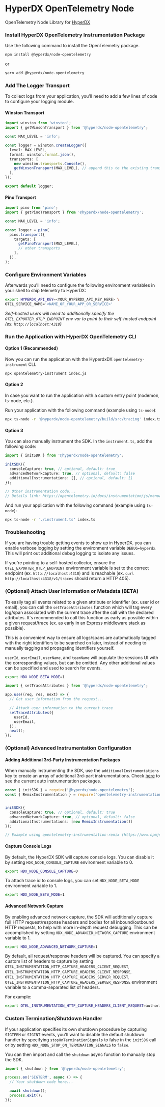 # HyperDX OpenTelemetry Node

OpenTelemetry Node Library for [HyperDX](https://www.hyperdx.io/)

### Install HyperDX OpenTelemetry Instrumentation Package

Use the following command to install the OpenTelemetry package.

```sh
npm install @hyperdx/node-opentelemetry
```

or

```sh
yarn add @hyperdx/node-opentelemetry
```

### Add The Logger Transport

To collect logs from your application, you'll need to add a few lines of code to
configure your logging module.

#### Winston Transport

```ts
import winston from 'winston';
import { getWinsonTransport } from '@hyperdx/node-opentelemetry';

const MAX_LEVEL = 'info';

const logger = winston.createLogger({
  level: MAX_LEVEL,
  format: winston.format.json(),
  transports: [
    new winston.transports.Console(),
    getWinsonTransport(MAX_LEVEL), // append this to the existing transports
  ],
});

export default logger;
```

#### Pino Transport

```ts
import pino from 'pino';
import { getPinoTransport } from '@hyperdx/node-opentelemetry';

const MAX_LEVEL = 'info';

const logger = pino(
  pino.transport({
    targets: [
      getPinoTransport(MAX_LEVEL),
      // other transports
    ],
  }),
);
```

### Configure Environment Variables

Afterwards you'll need to configure the following environment variables in your
shell to ship telemetry to HyperDX:

```sh
export HYPERDX_API_KEY=<YOUR_HYPERDX_API_KEY_HERE> \
OTEL_SERVICE_NAME='<NAME_OF_YOUR_APP_OR_SERVICE>'
```

_Self-hosted users will need to additionally specify the `OTEL_EXPORTER_OTLP_ENDPOINT` env var to point to their self-hosted endpoint (ex. `http://localhost:4318`)_

### Run the Application with HyperDX OpenTelemetry CLI

#### Option 1 (Recommended)

Now you can run the application with the HyperdxDX `opentelemetry-instrument`
CLI.

```sh
npx opentelemetry-instrument index.js
```

#### Option 2

In case you want to run the application with a custom entry point (nodemon,
ts-node, etc.).

Run your application with the following command (example using `ts-node`):

```sh
npx ts-node -r '@hyperdx/node-opentelemetry/build/src/tracing' index.ts
```

#### Option 3

You can also manually instrument the SDK. In the `instrument.ts`, add the following code:

```ts
import { initSDK } from '@hyperdx/node-opentelemetry';

initSDK({
  consoleCapture: true, // optional, default: true
  advancedNetworkCapture: true, // optional, default: false
  additionalInstrumentations: [], // optional, default: []
});

// Other instrumentation code...
// Details link: https://opentelemetry.io/docs/instrumentation/js/manual/#manual-instrumentation-setup
```

And run your application with the following command (example using `ts-node`):

```sh
npx ts-node -r './instrument.ts' index.ts
```

### Troubleshooting

If you are having trouble getting events to show up in HyperDX, you can enable verbose logging by setting the environment variable `DEBUG=hyperdx`. This will print out additional debug logging to isolate any issues.

If you're pointing to a self-hosted collector, ensure the `OTEL_EXPORTER_OTLP_ENDPOINT` environment variable is set to the correct endpoint (ex. `http://localhost:4318`) and is reachable (ex. `curl http://localhost:4318/v1/traces` should return a HTTP 405).

### (Optional) Attach User Information or Metadata (BETA)

To easily tag all events related to a given attribute or identifier (ex. user id or email), you can call the `setTraceAttributes` function which will tag every log/span associated with the current trace after the call with the declared attributes. It's recommended to call this function as early as possible within a given request/trace (ex. as early in an Express middleware stack as possible).

This is a convenient way to ensure all logs/spans are automatically tagged with the right identifiers to be searched on later, instead of needing to manually tagging and propagating identifiers yourself.

`userId`, `userEmail`, `userName`, and `teamName` will populate the sessions UI with the corresponding values, but can be omitted. Any other additional values can be specified and used to search for events.

```sh
export HDX_NODE_BETA_MODE=1
```

```ts
import { setTraceAttributes } from '@hyperdx/node-opentelemetry';

app.use((req, res, next) => {
  // Get user information from the request...

  // Attach user information to the current trace
  setTraceAttributes({
    userId,
    userEmail,
  });
  next();
});
```

### (Optional) Advanced Instrumentation Configuration

#### Adding Additional 3rd-Party Instrumentation Packages

When manually instrumenting the SDK, use the ```additionalInstrumentations``` key to create an array of additional 3rd-part instrumentations. Check [here](https://www.npmjs.com/package/@opentelemetry/auto-instrumentations-node#supported-instrumentations) to see the current auto instrumentation packages.

```ts
const { initSDK } = require('@hyperdx/node-opentelemetry');
const { RemixInstrumentation } = require('opentelemetry-instrumentation-remix');


initSDK({
  consoleCapture: true, // optional, default: true
  advancedNetworkCapture: true, // optional, default: false
  additionalInstrumentations: [new RemixInstrumentation()]
});

// Example using opentelemetry-instrumentation-remix (https://www.npmjs.com/package/opentelemetry-instrumentation-remix)
```

#### Capture Console Logs

By default, the HyperDX SDK will capture console logs.
You can disable it by setting `HDX_NODE_CONSOLE_CAPTURE` environment variable to 0.

```sh
export HDX_NODE_CONSOLE_CAPTURE=0
```

To attach trace id to console logs, you can set `HDX_NODE_BETA_MODE` environment variable to 1.

```sh
export HDX_NODE_BETA_MODE=1
```

#### Advanced Network Capture

By enabling advanced network capture, the SDK will additionally capture full HTTP request/response headers
and bodies for all inbound/outbound HTTP requests, to help with more in-depth request debugging.
This can be accomplished by setting `HDX_NODE_ADVANCED_NETWORK_CAPTURE` environment variable to 1.

```sh
export HDX_NODE_ADVANCED_NETWORK_CAPTURE=1
```

By default, all request/response headers will be captured. You can specify a custom list of headers to capture
by setting `OTEL_INSTRUMENTATION_HTTP_CAPTURE_HEADERS_CLIENT_REQUEST`,
`OTEL_INSTRUMENTATION_HTTP_CAPTURE_HEADERS_CLIENT_RESPONSE`,
`OTEL_INSTRUMENTATION_HTTP_CAPTURE_HEADERS_SERVER_REQUEST`,
`OTEL_INSTRUMENTATION_HTTP_CAPTURE_HEADERS_SERVER_RESPONSE`
environment variable to a comma-separated list of headers.

For example:

```sh
export OTEL_INSTRUMENTATION_HTTP_CAPTURE_HEADERS_CLIENT_REQUEST=authorization,accept
```

### Custom Termination/Shutdown Handler

If your application specifies its own shutdown procedure by capturing `SIGTERM` or `SIGINT` events, you'll want to disable the default shutdown handler by specifying `stopOnTerminationSignals` to false in the `initSDK` call or by setting `HDX_NODE_STOP_ON_TERMINATION_SIGNALS` to `false`.

You can then import and call the `shutdown` async function to manually stop the SDK.

```ts
import { shutdown } from '@hyperdx/node-opentelemetry';

process.on('SIGTERM', async () => {
  // Your shutdown code here...

  await shutdown();
  process.exit();
});
```
